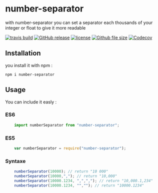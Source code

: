 # number-separator

with number-separator you can set a separator each thousands of your integer or float to give it more readable

[![travis build](https://img.shields.io/travis/jeromequeyrou/number-separator.svg)](https://travis-ci.org/jeromequeyrou/number-separator/builds/266726936?utm_source=github_status&utm_medium=notification)
[![GitHub release](https://img.shields.io/github/release/jeromequeyrou/number-separator.svg)]()
[![license](https://img.shields.io/github/license/jeromequeyrou/number-separator.svg)]()
[![Github file size](https://img.shields.io/github/size/jeromequeyrou/number-separator/src/index.js.svg)]()
[![Codecov](https://img.shields.io/codecov/c/github/jeromequeyrou/number-separator.svg)]()

## Installation

you install it with npm : 

    npm i number-separator

## Usage

You can include it easly :

### ES6
```javascript
	import numberSeparator from "number-separator";
```
### ES5
```javascript
	var numberSeparator = require("number-separator");
```
### Syntaxe

```javascript
	numberSeparator(10000); // return "10 000"
	numberSeparator(10000,","); // return "10,000"
	numberSeparator(10000.1234, ",",","); // return "10,000.1,234"
	numberSeparator(10000.1234, "",""); // return "10000.1234"
```
